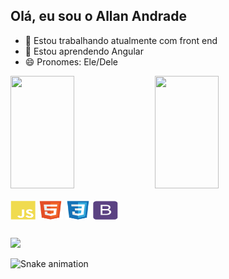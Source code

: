 ## Olá, eu sou o Allan Andrade

- 🔭 Estou trabalhando atualmente com front end
- 🌱 Estou aprendendo Angular
- 😄 Pronomes: Ele/Dele
<div style="display: inline_block">
<img height="180em" width="45%" src="https://github-readme-stats.vercel.app/api?username=allanandradedsgn&show_icons=true&theme=dracula&include_all_commits=true&count_private=true"/>
  <img height="180em" width="45%" src="https://github-readme-stats.vercel.app/api/top-langs/?username=allanandradedsgn&layout=compact&langs_count=16&theme=dracula"/>
</div>
<div style="display: inline_block"><br>
  <img align="center" alt="Allan-Js" height="30" width="40" src="https://raw.githubusercontent.com/devicons/devicon/master/icons/javascript/javascript-plain.svg">
  <img align="center" alt="Allan-HTML" height="30" width="40" src="https://raw.githubusercontent.com/devicons/devicon/master/icons/html5/html5-original.svg">
  <img align="center" alt="Allan-CSS" height="30" width="40" src="https://raw.githubusercontent.com/devicons/devicon/master/icons/css3/css3-original.svg">
  <img align="center" alt="Allan-Bootstrap" height="30" width="40" src="https://github.com/devicons/devicon/blob/master/icons/bootstrap/bootstrap-plain.svg">
</div>

##

<div>
  <a href="https://www.linkedin.com/in/allanandradeds" target="blank"><img src="https://img.shields.io/badge/-LinkedIn-%230077B5?style=for-the-badge&logo=linkedin&logoColor=white" target="_blank"></a> 
  
  ![Snake animation](https://github.com/allanandradedsgn/allanandradedsgn/blob/output/github-contribution-grid-snake.svg)
  
</div>
  

